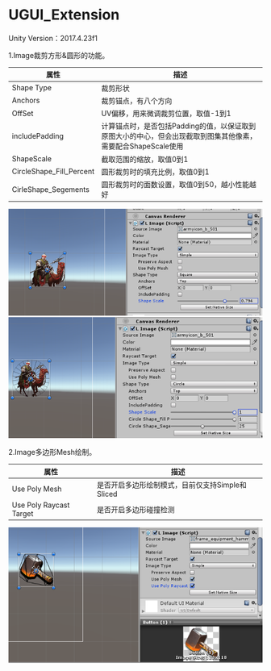 # UGUI_Extension

Unity Version：2017.4.23f1

1.Image裁剪方形&圆形的功能。 
 
|属性|描述|
--|--|
|Shape Type |裁剪形状|  
|Anchors | 裁剪锚点，有八个方向|  
|OffSet |UV偏移，用来微调裁剪位置，取值-1到1 |  
|includePadding |计算锚点时，是否包括Padding的值，以保证取到原图大小的中心，但会出现截取到图集其他像素，需要配合ShapeScale使用 |  
|ShapeScale |截取范围的缩放，取值0到1 |  
|CircleShape_Fill_Percent |圆形裁剪时的填充比例，取值0到1 |  
|CirleShape_Segements |圆形裁剪时的面数设置，取值0到50，越小性能越好 | 

![Image text](img-folder/LImage/LImageEditor_Square.png)
![Image text](img-folder/LImage/LImageEditor_Cricle.png)


2.Image多边形Mesh绘制。
  
|属性|描述|
--|--|
|Use Poly Mesh |是否开启多边形绘制模式，目前仅支持Simple和Sliced |  
|Use Poly Raycast Target | 是否开启多边形碰撞检测 |    

![Image text](img-folder/LImage/LImage_PolyMesh.png)